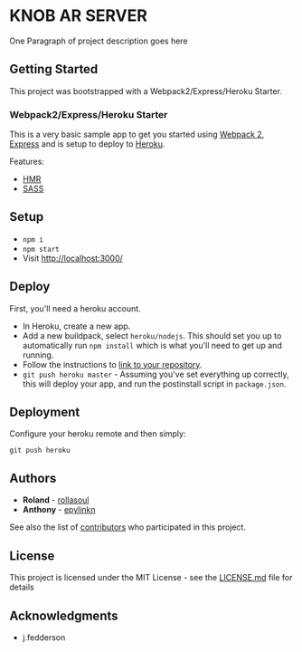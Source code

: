 # KNOB AR SERVER

One Paragraph of project description goes here

## Getting Started

This project was bootstrapped with a Webpack2/Express/Heroku Starter.

### Webpack2/Express/Heroku Starter

This is a very basic sample app to get you started using [Webpack 2](https://webpack.js.org/), [Express](http://expressjs.com/) and is setup to deploy to [Heroku](https://www.heroku.com/).

Features:

* [HMR](https://webpack.js.org/concepts/hot-module-replacement/)
* [SASS](http://sass-lang.com/)

## Setup

- `npm i`
- `npm start`
- Visit [http://localhost:3000/](http://localhost:3000/)

## Deploy

First, you'll need a heroku account.

- In Heroku, create a new app.
- Add a new buildpack, select `heroku/nodejs`. This should set you up to automatically run `npm install` which is what you'll need to get up and running.
- Follow the instructions to [link to your repository](https://devcenter.heroku.com/articles/git).
- `git push heroku master` - Assuming you've set everything up correctly, this will deploy your app, and run the postinstall script in `package.json`.

## Deployment

Configure your heroku remote and then simply:

```
git push heroku
```

## Authors

* **Roland** - [rollasoul](https://github.com/rollasoul)
* **Anthony** - [epylinkn](https://github.com/epylinkn)

See also the list of
[contributors](https://github.com/your/project/contributors) who
participated in this project.

## License

This project is licensed under the MIT License - see the
[LICENSE.md](LICENSE.md) file for details

## Acknowledgments

- j.fedderson
